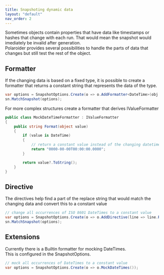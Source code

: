 ```yaml
---
title: Snapshoting dynamic data
layout: "default"
nav_order: 2
---
```

Sometimes objects contain properties that have data like timestamps or hashes that change with each run. That would mean the snapshot would imediately be invalid after generation.  
Polaroider provides several possibilities to handle the parts of data that changes but still test the rest of the object.
  
## Formatter
If the changing data is based on a fixed type, it is possible to create a formatter that returns a constant string that represents the data of the type.
```csharp
var options = SnapshotOptions.Create(o => o.AddFormatter<DateTime>(obj => "0000-00-00T00:00:00.0000"));
sn.MatchSnapshot(options);
```
For more complex structures create a formatter that derives IValueFormatter  
```csharp
public class MockDateTimeFormatter : IValueFormatter
{
	public string Format(object value)
	{
		if (value is DateTime)
		{
            // return a constant value instead of the changing datetime
			return "0000-00-00T00:00:00.0000";
		}

		return value?.ToString();
	}
}
```
## Directive
The directives help find a part of the replace string that would match the changing data and convert this to a constant value  
```csharp
// change all occurrences of ISO 8601 DateTimes to a constant value
var options = SnapshotOptions.Create(o => o.AddDirective(line => line.ReplaceRegex("[0-9]{1,4}-[0-9]{1,2}-[0-9]{1,2}T[0-9]{1,2}:[0-9]{1,2}:[0-9]{1,2}.[0-9]{1,7}\\+[0-9]{1,2}:[0-9]{1,2}", "0000-00-00T00:00:00.0000")));
sn.MatchSnapshot(options);
```
## Extensions
Currently there is a Builtin formatter for mocking DateTimes.  
This is configured in the SnapshotOptions.
```csharp
// mock all occurrences of DateTimes to a constant value
var options = SnapshotOptions.Create(o => o.MockDateTimes());
```
